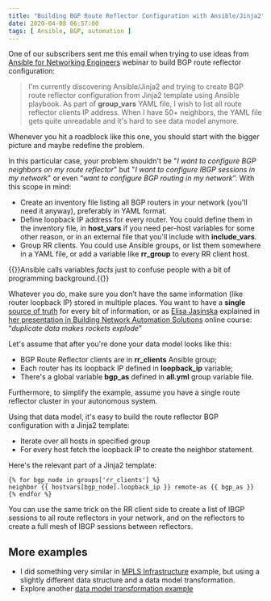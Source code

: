 ```yaml
---
title: "Building BGP Route Reflector Configuration with Ansible/Jinja2"
date: 2020-04-08 06:57:00
tags: [ Ansible, BGP, automation ]
---
```

One of our subscribers sent me this email when trying to use ideas from [Ansible for Networking Engineers](https://www.ipspace.net/Ansible_for_Networking_Engineers) webinar to build BGP route reflector configuration:

> I'm currently discovering Ansible/Jinja2 and trying to create BGP route reflector configuration from Jinja2 template using Ansible playbook. As part of **group\_vars** YAML file, I wish to list all route reflector clients IP address. When I have 50+ neighbors, the YAML file gets quite unreadable and it's hard to see data model anymore.

Whenever you hit a roadblock like this one, you should start with the bigger picture and maybe redefine the problem.
<!--more-->
In this particular case, your problem shouldn't be "*I want to configure BGP neighbors on my route reflector*" but "*I want to configure IBGP sessions in my network*" or even “*want to configure BGP routing in my network*”. With this scope in mind:

* Create an inventory file listing all BGP routers in your network (you'll need it anyway), preferably in YAML format.
* Define loopback IP address for every router. You could define them in the inventory file, in **host\_vars** if you need per-host variables for some other reason, or in an external file that you'll include with **include\_vars**.
* Group RR clients. You could use Ansible groups, or list them somewhere in a YAML file, or add a variable like **rr_group** to every RR client host.

{{<note>}}Ansible calls variables _facts_ just to confuse people with a bit of programming background.{{</note>}}

Whatever you do, make sure you don’t have the same information (like router loopback IP) stored in multiple places. You want to have a **single** [source of truth](https://blog.ipspace.net/2019/02/building-network-automation-source-of.html) for every bit of information, or as [Elisa Jasinska](https://www.ipspace.net/Author:Elisa_Jasinska) explained in [her presentation in Building Network Automation Solutions](https://my.ipspace.net/bin/list?id=NetAutSol&module=1#M1S3) online course: “*duplicate data makes rockets explode*”

Let's assume that after you're done your data model looks like this:

* BGP Route Reflector clients are in **rr\_clients** Ansible group;
* Each router has its loopback IP defined in **loopback\_ip** variable;
* There's a global variable **bgp\_as** defined in **all.yml** group variable file.

Furthermore, to simplify the example, assume you have a single route reflector cluster in your autonomous system.

Using that data model, it's easy to build the route reflector BGP configuration with a Jinja2 template:

* Iterate over all hosts in specified group
* For every host fetch the loopback IP to create the neighbor statement.

Here's the relevant part of a Jinja2 template:

```
{% for bgp_node in groups['rr_clients'] %}
neighbor {{ hostvars[bgp_node].loopback_ip }} remote-as {{ bgp_as }}
{% endfor %}
```

You can use the same trick on the RR client side to create a list of IBGP sessions to all route reflectors in your network, and on the reflectors to create a full mesh of IBGP sessions between reflectors.

## More examples

* I did something very similar in [MPLS Infrastructure](https://github.com/ipspace/mpls-infrastructure) example, but using a slightly different data structure and a data model transformation.
* Explore another [data model transformation example](/kb/DataModels/)
